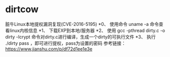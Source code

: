 # dirtcow
脏牛Linux本地提权漏洞复现(CVE-2016-5195)
*0、 使用命令 uname -a 命令查看linux内核信息
*1、 下载EXP到本地/服务器
*2、 使用 gcc -pthread dirty.c -o dirty -lcrypt 命令对dirty.c进行编译，生成一个dirty的可执行文件
*3、 执行 ./dirty pass ，即可进行提权，pass为设置的密码
参考链接：https://www.jianshu.com/p/df72d1ee1e3e

